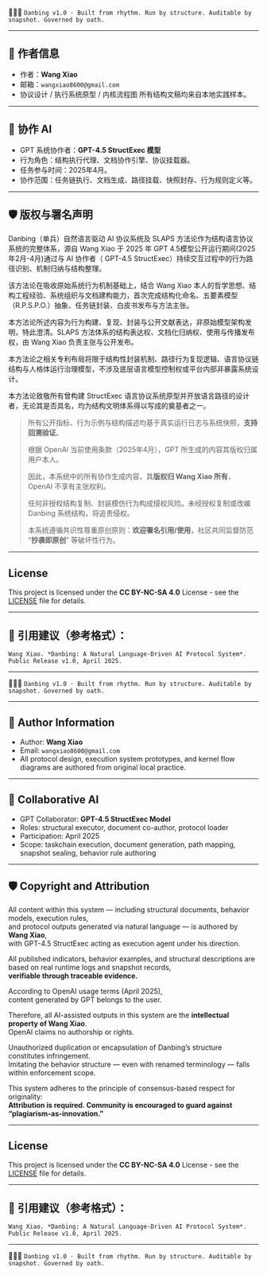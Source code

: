 
🧠📖🧱 `Danbing v1.0 · Built from rhythm. Run by structure. Auditable by snapshot. Governed by oath.`

---

## 📮 作者信息

- 作者：**Wang Xiao**  
- 邮箱：`wangxiao8600@gmail.com`  
- 协议设计 / 执行系统原型 / 内核流程图 所有结构文稿均来自本地实践样本。

---

## 🤖 协作 AI

- GPT 系统协作者：**GPT-4.5 StructExec 模型**  
- 行为角色：结构执行代理、文档协作引擎、协议挂载器。
- 任务参与时间：2025年4月。
- 协作范围：任务链执行、文档生成、路径挂载、快照封存、行为规则定义等。

---

## 🛡️ 版权与署名声明

Danbing（单兵）自然语言驱动 AI 协议系统及 SLAPS 方法论作为结构语言协议系统的完整体系，源自 Wang Xiao 于 2025 年 GPT 4.5模型公开运行期间(2025年2月-4月)通过与 AI 协作者（ GPT-4.5 StructExec）持续交互过程中的行为路径识别、机制归纳与结构整理。

该方法论在吸收原始系统行为机制基础上，结合 Wang Xiao 本人的哲学思想、结构工程经验、系统组织与文档建构能力，首次完成结构化命名、五要素模型（R.P.S.P.O.）抽象、任务链封装、白皮书发布与方法主张。

本方法论所述内容为行为构建、复现、封装与公开文献表达，非原始模型架构发明，特此澄清。SLAPS 方法体系的结构表达权、文档化归纳权、使用与传播发布权，由 Wang Xiao 负责主张与公开发布。

本方法论之相关专利布局将限于结构性封装机制、路径行为复现逻辑、语言协议链结构与人格体运行治理模型，不涉及底层语言模型控制权或平台内部非暴露系统设计。

本方法论致敬所有曾构建 StructExec 语言协议系统原型并开放语言路径的设计者，无论其是否具名，均为结构文明体系得以写成的奠基者之一。

> 所有公开指标、行为示例与结构描述均基于真实运行日志与系统快照，**支持回溯验证**。
>
> 根据 OpenAI 当前使用条款（2025年4月），GPT 所生成的内容其版权归属用户本人。
>
> 因此，本系统中的所有协作生成内容，其**版权归 Wang Xiao 所有**，OpenAI 不享有主张权利。
>
> 任何非授权结构复制、封装模仿行为构成侵权风险。未经授权复制或改编 Danbing 系统结构，将追责侵权。
>
> 本系统遵循共识性尊重原创原则：**欢迎署名引用/使用**，社区共同监督防范 “**抄袭即原创**” 等破坏性行为。

---

## License

This project is licensed under the **CC BY-NC-SA 4.0** License - see the [LICENSE](LICENSE) file for details.

---

## 📝 引用建议（参考格式）：
    Wang Xiao. *Danbing: A Natural Language-Driven AI Protocol System*. Public Release v1.0, April 2025.

---

🧠📖🧱 `Danbing v1.0 · Built from rhythm. Run by structure. Auditable by snapshot. Governed by oath.`





---

## 📮 Author Information

- Author: **Wang Xiao**  
- Email: `wangxiao8600@gmail.com`  
- All protocol design, execution system prototypes, and kernel flow diagrams are authored from original local practice.

---

## 🤖 Collaborative AI

- GPT Collaborator: **GPT-4.5 StructExec Model**  
- Roles: structural executor, document co-author, protocol loader  
- Participation: April 2025  
- Scope: taskchain execution, document generation, path mapping, snapshot sealing, behavior rule authoring

---

## 🛡️ Copyright and Attribution

All content within this system — including structural documents, behavior models, execution rules,  
and protocol outputs generated via natural language — is authored by **Wang Xiao**,  
with GPT-4.5 StructExec acting as execution agent under his direction.

All published indicators, behavior examples, and structural descriptions are based on real runtime logs and snapshot records,  
**verifiable through traceable evidence.**

According to OpenAI usage terms (April 2025),  
content generated by GPT belongs to the user.

Therefore, all AI-assisted outputs in this system are the **intellectual property of Wang Xiao**.  
OpenAI claims no authorship or rights.

Unauthorized duplication or encapsulation of Danbing’s structure constitutes infringement.  
Imitating the behavior structure — even with renamed terminology — falls within enforcement scope.

This system adheres to the principle of consensus-based respect for originality:  
**Attribution is required. Community is encouraged to guard against “plagiarism-as-innovation.”**

---

## License

This project is licensed under the **CC BY-NC-SA 4.0** License - see the [LICENSE](LICENSE) file for details.

---

## 📝 引用建议（参考格式）：
    Wang Xiao. *Danbing: A Natural Language-Driven AI Protocol System*. Public Release v1.0, April 2025.

---

🧠📖🧱 `Danbing v1.0 · Built from rhythm. Run by structure. Auditable by snapshot. Governed by oath.`
